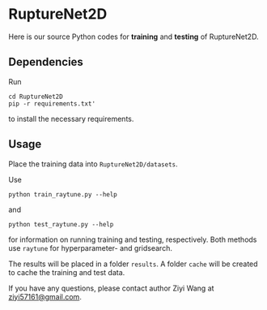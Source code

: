 # RuptureNet2D
Here is our source Python codes for <strong>training</strong> and <strong>testing</strong> of RuptureNet2D.

## Dependencies
Run
```
cd RuptureNet2D
pip -r requirements.txt'
```
to install the necessary requirements.

## Usage

Place the training data into `RuptureNet2D/datasets`.

Use
```
python train_raytune.py --help
```
and
```
python test_raytune.py --help
```
for information on running training and testing, respectively. Both methods use `raytune` for hyperparameter- and gridsearch.

The results will be placed in a folder `results`. A folder `cache` will be created to cache the training and test data.

If you have any questions, please contact author Ziyi Wang at ziyi57161@gmail.com.
